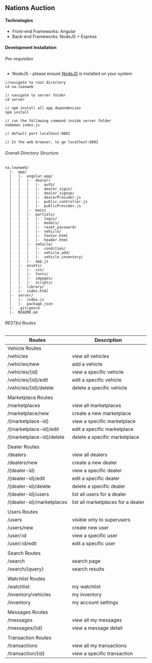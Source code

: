 ## Nations Auction

#### Technologies
  * Front-end Frameworks: Angular
  * Back-end Frameworks: NodeJS + Express


#### Development Installation

###### Pre-requisites
  * NodeJS - please ensure [NodeJS](https://nodejs.org/en/) is installed on your system
  ```
  //navigate to root directory
  cd na.leanweb

  // navigate to server folder  
  cd server

  // npm install all app dependencies
  npm install

  // run the following command inside server folder
  nodemon index.js

  // default port localhost:8082

  // In the web browser, to go localhost:8082
  ```

###### Overall Directory Structure

```
na.leanweb/
  |-  app/
  |   |-  angular-app/
  |   |   |-  dealer/
  |   |   |   |-  auth/
  |   |   |   |-  dealer_sigin/
  |   |   |   |-  dealer_signup/
  |   |   |   |-  dealerProvider.js
  |   |   |   |-  public.controller.js
  |   |   |   |-  publicProvider.js
  |   |   |-  main/
  |   |   |-  partials/
  |   |   |   |-  login/
  |   |   |   |-  modals/
  |   |   |   |-  reset_password/
  |   |   |   |-  vehicle/
  |   |   |   |-  footer.html
  |   |   |   |-  header.html
  |   |   |-  vehicle/
  |   |   |   |-  condition/
  |   |   |   |-  vehicle_add/
  |   |   |   |-  vehicle_inventory/
  |   |   |-  app.js
  |   |-  assets/
  |   |   |-  css/
  |   |   |-  fonts/
  |   |   |-  imgages/
  |   |   |-  scripts/
  |   |-  library/
  |   |-  index.html
  |-  server/
  |   |-  index.js
  |   |-  package.json
  |-  .gitignore
  |-  README.md

```

###### RESTful Routes

| Routes | Description |
| ------ | ----------- |
| Vehicle Routes |   |
| /vehicles |  view all vehicles |
| /vehicles/new |  add a vehicle |
| /vehicles/{id} |  view a specific vehicle |
| /vehicles/{id}/edit |  edit a specific vehicle |
| /vehicles/{id}/delete |  delete a specific vehicle |
|  |   |
| Marketplace Routes |   |
| /marketplaces |  view all marketplaces |
| /marketplace/new |  create a new marketplace |
| /{marketplace-id} |  view a specific marketplace |
| /{marketplace-id}/edit |  edit a specific marketplace |
| /{marketplace-id}/delete |  delete a specific marketplace |
|  |   |
| Dealer Routes |   |
| /dealers |  view all dealers |
| /dealers/new |  create a new dealer |
| /{dealer-id} |  view a specific dealer |
| /{dealer-id}/edit |  edit a specific dealer |
| /{dealer-id}/delete |  delete a specific dealer |
| /{dealer-id}/users |  list all users for a dealer |
| /{dealer-id}/marketplaces |  list all marketplaces for a dealer |
|  |   |
| Users Routes |   |
| /users |  visible only to superusers |
| /users/new |  create new user |
| /user/:id |  view a specific user |
| /user/:id/edit |  edit a specific user |
|  |   |
| Search Routes |   |
| /search |  search page |
| /search/{query} |  search results |
|  |   |
| Watchlist Routes |   |
| /watchlist |  my watchlist |
| /inventory/vehicles |  my inventory |
| /inventory |  my account settings |
|  |   |
| Messages Routes |   |
| /messages |  view all my messages |
| /messages/{id} |  view a message detail |
|  |   |
| Transaction Routes |   |
| /transactions |  view all my transactions |
| /transaction/{id} |  view a specific transaction |

